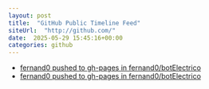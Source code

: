 ```yaml
---
layout: post
title:  "GitHub Public Timeline Feed"
siteUrl:  "http://github.com/"
date:  2025-05-29 15:45:16+00:00
categories: github
---
```

*  [fernand0 pushed to gh-pages in fernand0/botElectrico](https://github.com/fernand0/botElectrico/compare/9ea7d85dc9...5aca0fb9d5)
*  [fernand0 pushed to gh-pages in fernand0/botElectrico](https://github.com/fernand0/botElectrico/compare/dae209ec34...c2222c839e)
